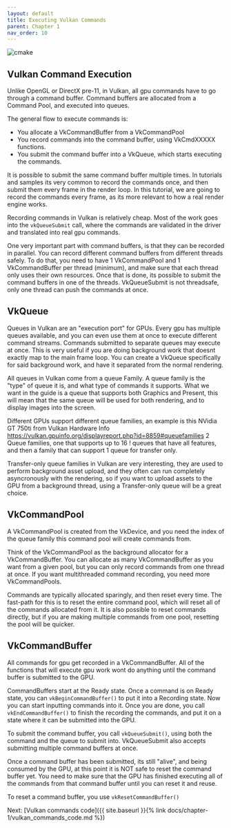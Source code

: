 ```yaml
---
layout: default
title: Executing Vulkan Commands
parent: Chapter 1
nav_order: 10
---
```



![cmake]({{site.baseurl}}/diagrams/vkcommands.png)



## Vulkan Command Execution
Unlike OpenGL or DirectX pre-11, in Vulkan, all gpu commands have to go through a command buffer.
Command buffers are allocated from a Command Pool, and executed into queues.

The general flow to execute commands is:
- You allocate a VkCommandBuffer from a VkCommandPool
- You record commands into the command buffer, using VkCmdXXXXX functions.
- You submit the command buffer into a VkQueue, which starts executing the commands.

It is possible to submit the same command buffer multiple times. In tutorials and samples its very common to record the commands once, and then submit them every frame in the render loop.
In this tutorial, we are going to record the commands every frame, as its more relevant to how a real render engine works.

Recording commands in Vulkan is relatively cheap. Most of the work goes into the `vkQueueSubmit` call, where the commands are validated in the driver and translated into real gpu commands.

One very important part with command buffers, is that they can be recorded in parallel. You can record different command buffers from different threads safely. To do that, you need to have 1 VkCommandPool and 1 VkCommandBuffer per thread (minimum), and make sure that each thread only uses their own resources. Once that is done, its possible to submit the command buffers in one of the threads. VkQueueSubmit is not threadsafe, only one thread can push the commands at once. 

## VkQueue
Queues in Vulkan are an "execution port" for GPUs. Every gpu has multiple queues available, and you can even use them at once to execute different command streams. Commands submitted to separate queues may execute at once. This is very useful if you are doing background work that doesnt exactly map to the main frame loop. You can create a VkQueue specifically for said background work, and have it separated from the normal rendering.

All queues in Vulkan come from a queue Family. A queue family is the "type" of queue it is, and what type of commands it supports. What we want in the guide is a queue that supports both Graphics and Present, this will mean that the same queue will be used for both rendering, and to display images into the screen.

Different GPUs support different queue families, an example is this NVidia GT 750ti from Vulkan Hardware Info <https://vulkan.gpuinfo.org/displayreport.php?id=8859#queuefamilies>
2 Queue families, one that supports  up to 16 ! queues that have all features, and then a family that can support 1 queue for transfer only.

Transfer-only queue families in Vulkan are very interesting, they are used to perform background asset upload, and they often can run completely asyncronously with the rendering, so if you want to upload assets to the GPU from a background thread, using a Transfer-only queue will be a great choice.


## VkCommandPool
A VkCommandPool is created from the VkDevice, and you need the index of the queue family this command pool will create commands from.

Think of the VkCommandPool as the background allocator for a VkCommandBuffer. You can allocate as many VkCommandBuffer as you want from a given pool, but you can only record commands from one thread at once. If you want multithreaded command recording, you need more VkCommandPools.

Commands are typically allocated sparingly, and then reset every time. The fast-path for this is to reset the entire command pool, which will reset all of the commands allocated from it. It is also possible to reset commands directly, but if you are making multiple commands from one pool, resetting the pool will be quicker.

## VkCommandBuffer

All commands for gpu get recorded in a VkCommandBuffer. All of the functions that will execute gpu work wont do anything until the command buffer is submitted to the GPU. 

CommandBuffers start at the Ready state. Once a command is on Ready state, you can `vkBeginCommandBuffer()` to put it into a Recording state. Now you can start inputting commands into it.
Once you are done, you call `vkEndCommandBuffer()` to finish the recording the commands, and put it on a state where it can be submitted into the GPU.

To submit the command buffer, you call `vkQueueSubmit()`, using both the command and the queue to submit into. VkQueueSubmit also accepts submitting multiple command buffers at once.

Once a command buffer has been submitted, its still "alive", and being consumed by the GPU, at this point it is NOT safe to reset the command buffer yet. You need to make sure that the GPU has finished executing all of the commands from that command buffer until you can reset it and reuse.

To reset a command buffer, you use `vkResetCommandBuffer()`

Next: [Vulkan commands code]({{ site.baseurl }}{% link docs/chapter-1/vulkan_commands_code.md %})